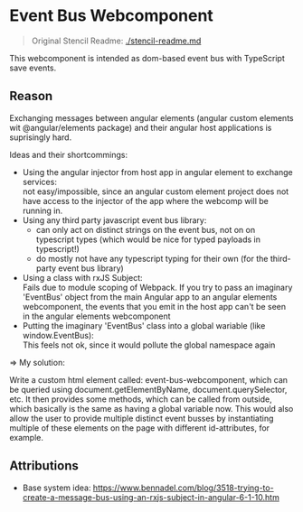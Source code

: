 # Event Bus Webcomponent

> Original Stencil Readme: [./stencil-readme.md](./stencil-readme.md)

This webcomponent is intended as dom-based event bus with TypeScript save events.

## Reason

Exchanging messages between angular elements (angular custom elements wit @angular/elements package) and their angular host applications is suprisingly hard.

Ideas and their shortcommings:

- Using the angular injector from host app in angular element to exchange services:  
  not easy/impossible, since an angular custom element project does not have access to the injector of the app where the webcomp will be running in.
- Using any third party javascript event bus library:
  - can only act on distinct strings on the event bus, not on on typescript types (which would be nice for typed payloads in typescript!)
  - do mostly not have any typescript typing for their own (for the third-party event bus library)
- Using a class with rxJS Subject:  
  Fails due to module scoping of Webpack. If you try to pass an imaginary 'EventBus' object from the main Angular app to an angular elements webcomponent,
  the events that you emit in the host app can't be seen in the angular elements webcomponent
- Putting the imaginary 'EventBus' class into a global wariable (like window.EventBus):  
  This feels not ok, since it would pollute the global namespace again

=> My solution:

Write a custom html element called: event-bus-webcomponent, which can be queried using document.getElementByName, document.querySelector, etc.
It then provides some methods, which can be called from outside, which basically is the same as having a global variable now.
This would also allow the user to provide multiple distinct event busses by instantiating multiple of these elements on the page with different id-attributes, for example.

## Attributions

- Base system idea: https://www.bennadel.com/blog/3518-trying-to-create-a-message-bus-using-an-rxjs-subject-in-angular-6-1-10.htm

